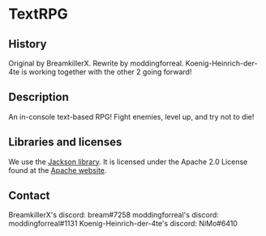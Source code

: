 # TextRPG
## History
Original by BreamkillerX. 
Rewrite by moddingforreal. 
Koenig-Heinrich-der-4te is working together with the other 2 going forward! 

## Description
An in-console text-based RPG!
Fight enemies, level up, and try not to die!

## Libraries and licenses
We use the [Jackson library](https://github.com/FasterXML/jackson). It is licensed under the Apache 2.0 License found at the [Apache website](https://www.apache.org/licenses/LICENSE-2.0).

## Contact
BreamkillerX's discord: bream#7258
moddingforreal's discord: moddingforreal#1131
Koenig-Heinrich-der-4te's discord: NiMo#6410

